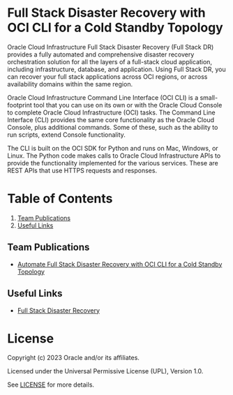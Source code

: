 # Full Stack Disaster Recovery with OCI CLI for a Cold Standby Topology
 
Oracle Cloud Infrastructure Full Stack Disaster Recovery (Full Stack DR) provides a fully automated and comprehensive disaster recovery orchestration solution for all the layers of a full-stack cloud application, including infrastructure, database, and application. Using Full Stack DR, you can recover your full stack applications across OCI regions, or across availability domains within the same region.

Oracle Cloud Infrastructure Command Line Interface (OCI CLI) is a small-footprint tool that you can use on its own or with the Oracle Cloud Console to complete Oracle Cloud Infrastructure (OCI) tasks. The Command Line Interface (CLI) provides the same core functionality as the Oracle Cloud Console, plus additional commands. Some of these, such as the ability to run scripts, extend Console functionality.

The CLI is built on the OCI SDK for Python and runs on Mac, Windows, or Linux. The Python code makes calls to Oracle Cloud Infrastructure APIs to provide the functionality implemented for the various services. These are REST APIs that use HTTPS requests and responses.
 
# Table of Contents
 
1. [Team Publications](#team-publications)
2. [Useful Links](#useful-uinks)
 
## Team Publications
  
- [Automate Full Stack Disaster Recovery with OCI CLI for a Cold Standby Topology](https://docs.oracle.com/en/learn/full-stack-dr-oci-cli-command/#introduction)

 
## Useful Links
 
- [Full Stack Disaster Recovery](https://www.oracle.com/in/cloud/full-stack-disaster-recovery/)


# License
 
Copyright (c) 2023 Oracle and/or its affiliates.
 
Licensed under the Universal Permissive License (UPL), Version 1.0.
 
See [LICENSE](https://github.com/oracle-devrel/technology-engineering/blob/folder-structure/LICENSE) for more details.
